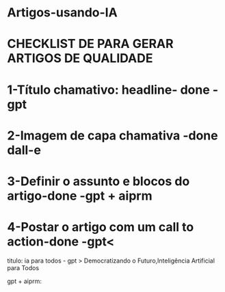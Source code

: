 # Artigos-usando-IA

# CHECKLIST DE PARA GERAR ARTIGOS DE QUALIDADE

<h1>1-Título chamativo: headline- done -gpt</h1>
<h1>2-Imagem de capa chamativa -done dall-e</h1>
<h1>3-Definir o assunto e blocos do artigo-done -gpt + aiprm</h1>
<h1>4-Postar o artigo com um call to action-done -gpt<</h1>

 

titulo: ia para todos - gpt > Democratizando o Futuro,Inteligência Artificial para Todos

gpt + aiprm:
